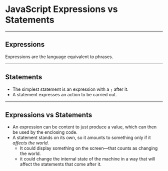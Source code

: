 # JavaScript Expressions vs Statements

---

## Expressions

Expressions are the language equivalent to phrases.

---

## Statements

- The simplest statement is an expression with a `;` after it.
- A statement expresses an action to be carried out.

---

## Expressions vs Statements

- An expression can be content to just produce a value, which can then be used by the enclosing code.
- A statement stands on its own, so it amounts to something only if it _affects the world._
  - It could display something on the screen—that counts as changing the world.
  - it could change the internal state of the machine in a way that will affect the statements that come after it.
